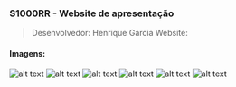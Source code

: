 ### S1000RR - Website de apresentação

> Desenvolvedor: Henrique Garcia
> Website: 

#### Imagens:

![alt text](https://i.imgur.com/4stgSHT.png)
![alt text](https://i.imgur.com/MQfpIpv.png)
![alt text](https://i.imgur.com/oPdqnuq.png)
![alt text](https://i.imgur.com/uGPPOtW.png)
![alt text](https://i.imgur.com/Tcxjxzb.png)
![alt text](https://i.imgur.com/rWCQr4z.png)
